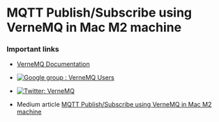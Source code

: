 # MQTT Publish/Subscribe using VerneMQ in Mac M2 machine



### Important links

* [VerneMQ Documentation](https://docs.vernemq.com)
* [![Google group : VerneMQ Users](https://img.shields.io/badge/Google%20Group-VerneMQ%20Users-blue.svg)](https://groups.google.com/forum/#!forum/vernemq-users)
* <a href="https://twitter.com/vernemq">
		<img
			alt="Twitter: VerneMQ"
			src="https://img.shields.io/twitter/follow/vernemq.svg?style=social"
			target="_blank"
		/>
	</a>	

* Medium article [MQTT Publish/Subscribe using VerneMQ in Mac M2 machine
](https://medium.com/@tejarammurthyk/mqtt-publish-subscribe-using-vernemq-in-mac-m2-machine-fe3326808fca)

